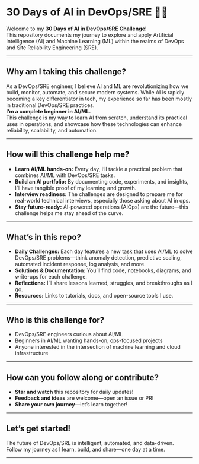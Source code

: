 # 30 Days of AI in DevOps/SRE 🚀🤖

Welcome to my **30 Days of AI in DevOps/SRE Challenge**!  
This repository documents my journey to explore and apply Artificial Intelligence (AI) and Machine Learning (ML) within the realms of DevOps and Site Reliability Engineering (SRE).

---

## Why am I taking this challenge?

As a DevOps/SRE engineer, I believe AI and ML are revolutionizing how we build, monitor, automate, and secure modern systems. While AI is rapidly becoming a key differentiator in tech, my experience so far has been mostly in traditional DevOps/SRE practices.  
**I’m a complete beginner in AI/ML.**  
This challenge is my way to learn AI from scratch, understand its practical uses in operations, and showcase how these technologies can enhance reliability, scalability, and automation.

---

## How will this challenge help me?

- **Learn AI/ML hands-on:** Every day, I’ll tackle a practical problem that combines AI/ML with DevOps/SRE tasks.
- **Build an AI portfolio:** By documenting code, experiments, and insights, I’ll have tangible proof of my learning and growth.
- **Interview readiness:** The challenges are designed to prepare me for real-world technical interviews, especially those asking about AI in ops.
- **Stay future-ready:** AI-powered operations (AIOps) are the future—this challenge helps me stay ahead of the curve.

---

## What’s in this repo?

- **Daily Challenges:** Each day features a new task that uses AI/ML to solve DevOps/SRE problems—think anomaly detection, predictive scaling, automated incident response, log analysis, and more.
- **Solutions & Documentation:** You’ll find code, notebooks, diagrams, and write-ups for each challenge.
- **Reflections:** I’ll share lessons learned, struggles, and breakthroughs as I go.
- **Resources:** Links to tutorials, docs, and open-source tools I use.

---

## Who is this challenge for?

- DevOps/SRE engineers curious about AI/ML
- Beginners in AI/ML wanting hands-on, ops-focused projects
- Anyone interested in the intersection of machine learning and cloud infrastructure

---

## How can you follow along or contribute?

- **Star and watch** this repository for daily updates!
- **Feedback and ideas** are welcome—open an issue or PR!
- **Share your own journey**—let’s learn together!

---

## Let’s get started!

The future of DevOps/SRE is intelligent, automated, and data-driven.  
Follow my journey as I learn, build, and share—one day at a time.

---